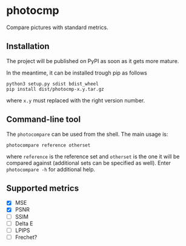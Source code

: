 # photocmp
Compare pictures with standard metrics.

## Installation
The project will be published on PyPI as soon as it gets more mature.

In the meantime, it can be installed trough pip as follows
```
python3 setup.py sdist bdist_wheel
pip install dist/photocmp-x.y.tar.gz
```
where `x.y` must replaced with the right version number.

## Command-line tool
The `photocompare` can be used from the shell.
The main usage is:
```
photocompare reference otherset
```
where `reference` is the reference set and `otherset` is the one it
will be compared against (additional sets can be specified as well).
Enter `photocompare -h` for additional help.

## Supported metrics
- [X] MSE
- [X] PSNR
- [ ] SSIM
- [ ] Delta E
- [ ] LPIPS
- [ ] Frechet?
